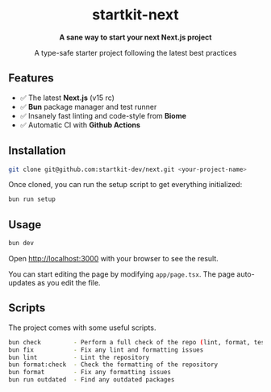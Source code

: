 <h1 align="center">startkit-next</h1>

<div align="center">
  <strong>A sane way to start your next Next.js project</strong>
  <p>A type-safe starter project following the latest best practices</p>
</div>

## Features

- ✅ The latest **Next.js** (v15 rc)
- ✅ **Bun** package manager and test runner
- ✅ Insanely fast linting and code-style from **Biome**
- ✅ Automatic CI with **Github Actions**

## Installation

```sh
git clone git@github.com:startkit-dev/next.git <your-project-name>
```

Once cloned, you can run the setup script to get everything initialized:

```sh
bun run setup
```

## Usage

```sh
bun dev
```

Open [http://localhost:3000](http://localhost:3000) with your browser to see the result.

You can start editing the page by modifying `app/page.tsx`. The page auto-updates as you edit the file.

## Scripts

The project comes with some useful scripts.

```sh
bun check         - Perform a full check of the repo (lint, format, test, and type-check)
bun fix           - Fix any lint and formatting issues
bun lint          - Lint the repository
bun format:check  - Check the formatting of the repository
bun format        - Fix any formatting issues
bun run outdated  - Find any outdated packages
```
